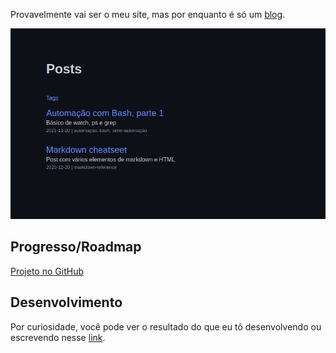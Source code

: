 Provavelmente vai ser o meu site, mas por enquanto é
só um [blog](https://yudi-azvd.github.io/blog).

<a href="https://yudi-azvd.github.io/blog">
  <img src="./.github/blog-home-screenshot.png" alt="página inicial do blog">
</a>

## Progresso/Roadmap

[Projeto no GitHub](https://github.com/yudi-azvd/yudi-azvd.github.io/projects/1)

## Desenvolvimento
Por curiosidade, você pode ver o resultado do que eu tô desenvolvendo ou
escrevendo nesse [link](https://yudi-azvd-github-io.vercel.app/).
